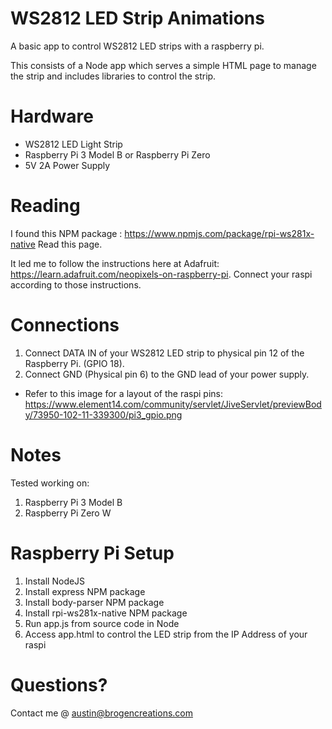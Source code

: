 # WS2812 LED Strip Animations

A basic app to control WS2812 LED strips with a raspberry pi. 

This consists of a Node app which serves a simple HTML page to manage the strip and includes libraries to control the strip.

# Hardware 

- WS2812 LED Light Strip
- Raspberry Pi 3 Model B or Raspberry Pi Zero
- 5V 2A Power Supply

# Reading 

I found this NPM package : https://www.npmjs.com/package/rpi-ws281x-native
Read this page. 

It led me to follow the instructions here at Adafruit: https://learn.adafruit.com/neopixels-on-raspberry-pi. 
Connect your raspi according to those instructions. 

# Connections 

1) Connect DATA IN of your WS2812 LED strip to physical pin 12 of the Raspberry Pi. (GPIO 18).
2) Connect GND (Physical pin 6) to the GND lead of your power supply. 
- Refer to this image for a layout of the raspi pins: https://www.element14.com/community/servlet/JiveServlet/previewBody/73950-102-11-339300/pi3_gpio.png

# Notes 

Tested working on: 
  1) Raspberry Pi 3 Model B
  2) Raspberry Pi Zero W

# Raspberry Pi Setup

1) Install NodeJS
2) Install express NPM package
3) Install body-parser NPM package
4) Install rpi-ws281x-native NPM package
5) Run app.js from source code in Node
6) Access app.html to control the LED strip from the IP Address of your raspi


# Questions? 

Contact me @ austin@brogencreations.com